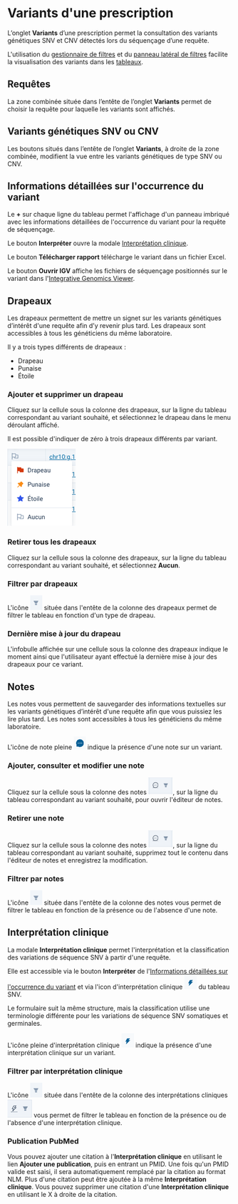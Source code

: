 # Variants d'une prescription

L’onglet **Variants** d’une prescription permet la consultation des variants génétiques SNV et CNV détectés lors du séquençage d’une requête.

L'utilisation du [gestionnaire de filtres](/fr/qlin_genetic/filters_manager/filters_manager) et du [panneau latéral de filtres](/fr/qlin_genetic/filter_panel/filter_panel.md) facilite la visualisation des variants dans les [tableaux](/fr/qlin_genetic/tables/tables.md).

## Requêtes

La zone combinée située dans l’entête de l’onglet **Variants** permet de choisir la requête pour laquelle les variants sont affichés.

## Variants génétiques SNV ou CNV

Les boutons situés dans l’entête de l’onglet **Variants**, à droite de la zone combinée, modifient la vue entre les variants génétiques de type SNV ou CNV.

## Informations détaillées sur l'occurrence du variant

Le **+** sur chaque ligne du tableau permet l'affichage d'un panneau imbriqué avec les informations détaillées de l'occurrence du variant pour la requête de séquençage.

Le bouton **Interpréter** ouvre la modale [Interprétation clinique](#interprétation-clinique).

Le bouton **Télécharger rapport** télécharge le variant dans un fichier Excel.

Le bouton **Ouvrir IGV** affiche les fichiers de séquençage positionnés sur le variant dans l'[Integrative Genomics Viewer](https://igv.org/).

## Drapeaux

Les drapeaux permettent de mettre un signet sur les variants génétiques d’intérêt d'une requête afin d’y revenir plus tard. Les drapeaux sont accessibles à tous les généticiens du même laboratoire.

Il y a trois types différents de drapeaux :

- Drapeau
- Punaise
- Étoile

### Ajouter et supprimer un drapeau

Cliquez sur la cellule sous la colonne des drapeaux, sur la ligne du tableau correspondant au variant souhaité, et sélectionnez le drapeau dans le menu déroulant affiché.

Il est possible d'indiquer de zéro à trois drapeaux différents par variant.

![menu drapeau](https://raw.githubusercontent.com/Ferlab-Ste-Justine/clin-docs/main/docs/docs-fr/qlin_genetic/prescription/flags_menu.png)

### Retirer tous les drapeaux

Cliquez sur la cellule sous la colonne des drapeaux, sur la ligne du tableau correspondant au variant souhaité, et sélectionnez **Aucun**.

### Filtrer par drapeaux

L'icône ![filtre](https://raw.githubusercontent.com/Ferlab-Ste-Justine/clin-docs/main/docs/docs-fr/qlin_genetic/prescription/filter_icon.png) située dans l'entête de la colonne des drapeaux permet de filtrer le tableau en fonction d'un type de drapeau.

### Dernière mise à jour du drapeau

L'infobulle affichée sur une cellule sous la colonne des drapeaux indique le moment ainsi que l'utilisateur ayant effectué la dernière mise à jour des drapeaux pour ce variant.

## Notes

Les notes vous permettent de sauvegarder des informations textuelles sur les variants génétiques d’intérêt d'une requête afin que vous puissiez les lire plus tard. Les notes sont accessibles à tous les généticiens du même laboratoire.

L'icône de note pleine ![icon note pleine](https://raw.githubusercontent.com/Ferlab-Ste-Justine/clin-docs/main/docs/docs-fr/qlin_genetic/prescription/note_filled_icon.png) indique la présence d'une note sur un variant.

### Ajouter, consulter et modifier une note

Cliquez sur la cellule sous la colonne des notes ![en-tête de colonne des notes](https://raw.githubusercontent.com/Ferlab-Ste-Justine/clin-docs/main/docs/docs-fr/qlin_genetic/prescription/note_column_header.png), sur la ligne du tableau correspondant au variant souhaité, pour ouvrir l'éditeur de notes.

### Retirer une note

Cliquez sur la cellule sous la colonne des notes ![en-tête de colonne des notes](https://raw.githubusercontent.com/Ferlab-Ste-Justine/clin-docs/main/docs/docs-fr/qlin_genetic/prescription/note_column_header.png), sur la ligne du tableau correspondant au variant souhaité, supprimez tout le contenu dans l'éditeur de notes et enregistrez la modification.

### Filtrer par notes

L'icône ![filtre](https://raw.githubusercontent.com/Ferlab-Ste-Justine/clin-docs/main/docs/docs-fr/qlin_genetic/prescription/filter_icon.png) située dans l'entête de la colonne des notes vous permet de filtrer le tableau en fonction de la présence ou de l'absence d'une note.

## Interprétation clinique

La modale **Interprétation clinique** permet l'interprétation et la classification des variations de séquence SNV à partir d'une requête.

Elle est accessible via le bouton **Interpréter** de l'[Informations détaillées sur l'occurrence du variant](#informations-détaillées-sur-loccurrence-du-variant) et via l'icon d'interprétation clinique ![icon interprétation clinique pleine](https://raw.githubusercontent.com/Ferlab-Ste-Justine/clin-docs/main/docs/qlin_genetic/prescription/interpretation_filled_icon.png) du tableau SNV.

Le formulaire suit la même structure, mais la classification utilise une terminologie différente pour les variations de séquence SNV somatiques et germinales.

L'icône pleine d'interprétation clinique ![icon interprétation clinique pleine](https://raw.githubusercontent.com/Ferlab-Ste-Justine/clin-docs/main/docs/qlin_genetic/prescription/interpretation_filled_icon.png) indique la présence d'une interprétation clinique sur un variant.

### Filtrer par interprétation clinique

L'icône ![filtre](https://raw.githubusercontent.com/Ferlab-Ste-Justine/clin-docs/main/docs/docs-fr/qlin_genetic/prescription/filter_icon.png) située dans l'entête de la colonne des interprétations cliniques ![en-tête de colonne des interprétations cliniques](https://raw.githubusercontent.com/Ferlab-Ste-Justine/clin-docs/main/docs/qlin_genetic/prescription/interpretation_column_header.png) vous permet de filtrer le tableau en fonction de la présence ou de l'absence d'une interprétation clinique.

### Publication PubMed

Vous pouvez ajouter une citation à l'**Interprétation clinique** en utilisant le lien **Ajouter une publication**, puis en entrant un PMID. Une fois qu'un PMID valide est saisi, il sera automatiquement remplacé par la citation au format NLM. Plus d'une citation peut être ajoutée à la même **Interprétation clinique**. Vous pouvez supprimer une citation d'une **Interprétation clinique** en utilisant le X à droite de la citation.
